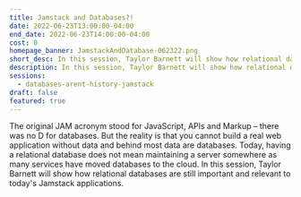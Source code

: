 ```yaml
---
title: Jamstack and Databases?!
date: 2022-06-23T13:00:00-04:00
end_date: 2022-06-23T14:00:00-04:00
cost: 0
homepage_banner: JamstackAndDatabase-062322.png
short_desc: In this session, Taylor Barnett will show how relational databases are still important and relevant to today's Jamstack applications.
description: In this session, Taylor Barnett will show how relational databases are still important and relevant to today's Jamstack applications.
sessions:
  - databases-arent-history-jamstack
draft: false
featured: true
---
```


The original JAM acronym stood for JavaScript, APIs and Markup – there was no D for databases. But the reality is that you cannot build a real web application without data and behind most data are databases. Today, having a relational database does not mean maintaining a server somewhere as many services have moved databases to the cloud. In this session, Taylor Barnett will show how relational databases are still important and relevant to today's Jamstack applications.
